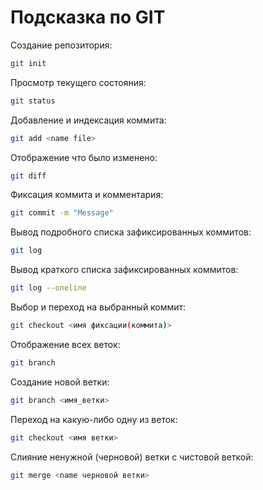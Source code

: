 # Подсказка по GIT

Создание репозитория:
```sh
git init
```

Просмотр текущего состояния:
```sh
git status
```

Добавление и индексация коммита:
```sh
git add <name file>
```

Отображение что было изменено:
```sh
git diff
``` 

Фиксация коммита и комментария:
```sh
git commit -m "Message"
```

Вывод подробного списка зафиксированных коммитов:
```sh
git log
```

Вывод краткого списка зафиксированных коммитов:
```sh
git log --oneline
```

Выбор и переход на выбранный коммит:
```sh
git checkout <имя фиксации(коммита)>
```

Отображение всех веток:
```sh
git branch
```

Создание новой ветки:
```sh
git branch <имя_ветки>
```

Переход на какую-либо одну из веток:
```sh
git checkout <имя ветки>
```

Слияние ненужной (черновой) ветки с чистовой веткой:
```sh
git merge <name черновой ветки>
``` 